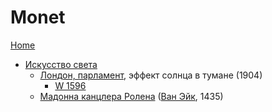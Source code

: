 # Monet

[Home](/art)

* [Искусство света](https://skillbox.ru/media/design/iskusstvo-tsveta/)
    - [Лондон, парламент](https://ru.wikipedia.org/wiki/%D0%9F%D0%B0%D1%80%D0%BB%D0%B0%D0%BC%D0%B5%D0%BD%D1%82_(%D1%81%D0%B5%D1%80%D0%B8%D1%8F_%D0%BA%D0%B0%D1%80%D1%82%D0%B8%D0%BD)), эффект солнца в тумане (1904)
        - [W 1596](https://ru.wikipedia.org/wiki/%D0%9F%D0%B0%D1%80%D0%BB%D0%B0%D0%BC%D0%B5%D0%BD%D1%82_(%D1%81%D0%B5%D1%80%D0%B8%D1%8F_%D0%BA%D0%B0%D1%80%D1%82%D0%B8%D0%BD)#/media/%D0%A4%D0%B0%D0%B9%D0%BB:Monet_-_Wildenstein_1996,_1596.png)
    - [Мадонна канцлера Ролена](https://ru.wikipedia.org/wiki/%D0%9C%D0%B0%D0%B4%D0%BE%D0%BD%D0%BD%D0%B0_%D0%BA%D0%B0%D0%BD%D1%86%D0%BB%D0%B5%D1%80%D0%B0_%D0%A0%D0%BE%D0%BB%D0%B5%D0%BD%D0%B0) ([Ван Эйк](https://ru.wikipedia.org/wiki/%D0%92%D0%B0%D0%BD_%D0%AD%D0%B9%D0%BA,_%D0%AF%D0%BD), 1435)
